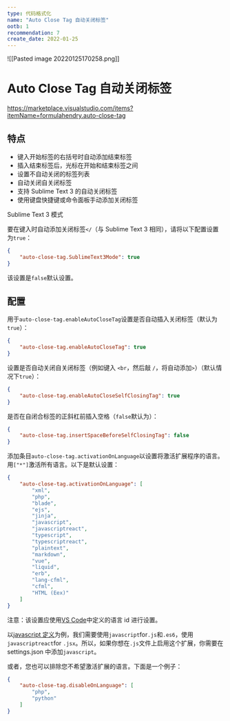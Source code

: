 ```yaml
---
type: 代码格式化
name: "Auto Close Tag 自动关闭标签"
ootb: 1
recommendation: 7
create_date: 2022-01-25
---
```


![[Pasted image 20220125170258.png]]

# Auto Close Tag 自动关闭标签

https://marketplace.visualstudio.com/items?itemName=formulahendry.auto-close-tag


## 特点
-   键入开始标签的右括号时自动添加结束标签
-   插入结束标签后，光标在开始和结束标签之间
-   设置不自动关闭的标签列表
-   自动关闭自关闭标签
-   支持 Sublime Text 3 的自动关闭标签
-   使用键盘快捷键或命令面板手动添加关闭标签

Sublime Text 3 模式

要在键入时自动添加关闭标签`</`（与 Sublime Text 3 相同），请将以下配置设置为`true`：

```json
{
    "auto-close-tag.SublimeText3Mode": true
}
```

该设置是`false`默认设置。

## 配置

用于`auto-close-tag.enableAutoCloseTag`设置是否自动插入关闭标签（默认为`true`）：

```json
{
    "auto-close-tag.enableAutoCloseTag": true
}
```

设置是否自动关闭自关闭标签（例如键入 `<br`，然后敲 `/`，将自动添加`>`）（默认情况下`true`）：

```json
{
    "auto-close-tag.enableAutoCloseSelfClosingTag": true
}
```

是否在自闭合标签的正斜杠前插入空格（`false`默认为）：

```json
{
    "auto-close-tag.insertSpaceBeforeSelfClosingTag": false
}
```

添加条目`auto-close-tag.activationOnLanguage`以设置将激活扩展程序的语言。用`["*"]`激活所有语言。以下是默认设置：

```json
{
    "auto-close-tag.activationOnLanguage": [
        "xml",
        "php",
        "blade",
        "ejs",
        "jinja",
        "javascript",
        "javascriptreact",
        "typescript",
        "typescriptreact",
        "plaintext",
        "markdown",
        "vue",
        "liquid",
        "erb",
        "lang-cfml",
        "cfml",
        "HTML (Eex)"
    ]
}
```

注意：该设置应使用[VS Code](https://github.com/Microsoft/vscode/tree/master/extensions)中定义的语言 id 进行设置。

以[javascript 定义](https://github.com/Microsoft/vscode/blob/master/extensions/javascript/package.json)为例，我们需要使用`javascript`for`.js`和`.es6`，使用`javascriptreact`for `.jsx`。所以，如果你想在`.js`文件上启用这个扩展，你需要在 settings.json 中添加`javascript`。

或者，您也可以排除您不希望激活扩展的语言。下面是一个例子：

```json
{
    "auto-close-tag.disableOnLanguage": [
        "php",
        "python"
    ]
}
```
